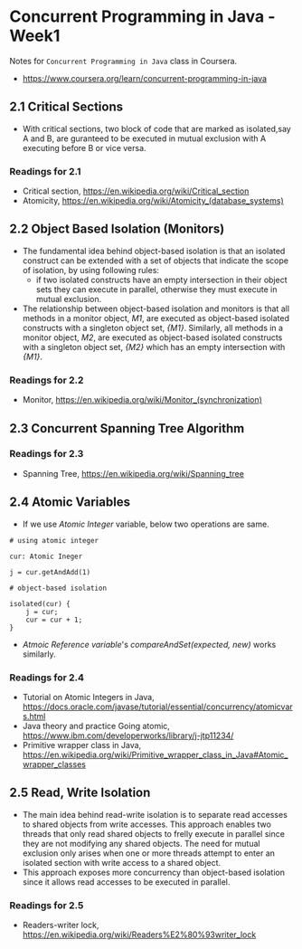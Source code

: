 # Concurrent Programming in Java - Week1

Notes for `Concurrent Programming in Java` class in Coursera.

- <https://www.coursera.org/learn/concurrent-programming-in-java>

## 2.1 Critical Sections

- With critical sections, two block of code that are marked as isolated,say A and B, are guranteed to be executed in mutual exclusion with A executing before B or vice versa.

### Readings for 2.1

- Critical section, <https://en.wikipedia.org/wiki/Critical_section>
- Atomicity, <https://en.wikipedia.org/wiki/Atomicity_(database_systems)>

## 2.2 Object Based Isolation (Monitors)

- The fundamental idea behind object-based isolation is that an isolated construct can be extended with a set of objects that indicate the scope of isolation, by using following rules:
  - if two isolated constructs have an empty intersection in their object sets they can execute in parallel, otherwise they must execute in mutual exclusion.
- The relationship between object-based isolation and monitors is that all methods in a monitor object, *M1*, are executed as object-based isolated constructs with a singleton object set, *{M1}*. Similarly, all methods in a monitor object, *M2*, are executed as object-based isolated constructs with a singleton object set, *{M2}* which has an empty intersection with *{M1}*.

### Readings for 2.2

- Monitor, <https://en.wikipedia.org/wiki/Monitor_(synchronization)>

## 2.3 Concurrent Spanning Tree Algorithm

### Readings for 2.3

- Spanning Tree, <https://en.wikipedia.org/wiki/Spanning_tree>

## 2.4 Atomic Variables

- If we use *Atomic Integer* variable, below two operations are same.

```
# using atomic integer

cur: Atomic Ineger

j = cur.getAndAdd(1)

# object-based isolation

isolated(cur) {
    j = cur;
    cur = cur + 1;
}
```

- *Atmoic Reference variable*'s *compareAndSet(expected, new)* works similarly.

### Readings for 2.4

- Tutorial on Atomic Integers in Java, <https://docs.oracle.com/javase/tutorial/essential/concurrency/atomicvars.html>
- Java theory and practice Going atomic, <https://www.ibm.com/developerworks/library/j-jtp11234/>
- Primitive wrapper class in Java, <https://en.wikipedia.org/wiki/Primitive_wrapper_class_in_Java#Atomic_wrapper_classes>

## 2.5 Read, Write Isolation

- The main idea behind read-write isolation is to separate read accesses to shared objects from write accesses. This approach enables two threads that only read shared objects to frelly execute in parallel since they are not modifying any shared objects. The need for mutual exclusion only arises when one or more threads attempt to enter an isolated section with write access to a shared object.
- This approach exposes more concurrency than object-based isolation since it allows read accesses to be executed in parallel.

### Readings for 2.5

- Readers-writer lock, <https://en.wikipedia.org/wiki/Readers%E2%80%93writer_lock>
